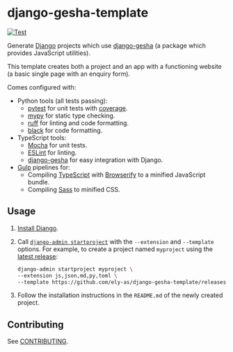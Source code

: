 # django-gesha-template

[![Test](https://github.com/ely-as/django-gesha-template/actions/workflows/test.yml/badge.svg?branch=main)](https://github.com/ely-as/django-gesha-template/actions/workflows/test.yml)

Generate [Django](https://www.djangoproject.com/) projects which use
[django-gesha](https://django-gesha.readthedocs.io) (a package which provides
JavaScript utilities).

This template creates both a project and an app with a functioning website (a basic
single page with an enquiry form).

Comes configured with:
- Python tools (all tests passing):
  - [pytest](https://docs.pytest.org) for unit tests with
    [coverage](https://coverage.readthedocs.io).
  - [mypy](https://mypy.readthedocs.io) for static type checking.
  - [ruff](https://beta.ruff.rs/docs/) for linting and code formatting.
  - [black](https://black.readthedocs.io) for code formatting.
- TypeScript tools:
  - [Mocha](https://mochajs.org/) for unit tests.
  - [ESLint](https://eslint.org/) for linting.
  - [django-gesha](https://django-gesha.readthedocs.io) for easy integration with
    Django.
- [Gulp](https://gulpjs.com/) pipelines for:
  - Compiling [TypeScript](https://www.typescriptlang.org/) with
    [Browserify](https://browserify.org/) to a minified JavaScript bundle.
  - Compiling [Sass](https://sass-lang.com/documentation/) to minified CSS.

## Usage

1. [Install Django](https://docs.djangoproject.com/en/stable/intro/install/).
2. Call
   [`django-admin startproject`](https://docs.djangoproject.com/en/stable/ref/django-admin/#startproject)
   with the `--extension` and `--template` options. For example, to create a project
   named `myproject` using the
   [latest release](https://github.com/ely-as/django-gesha-template/releases):

   ```sh
   django-admin startproject myproject \
   --extension js,json,md,py,toml \
   --template https://github.com/ely-as/django-gesha-template/releases/download/v0.1a4/django-gesha-template.zip
   ```

3. Follow the installation instructions in the `README.md` of the newly created project.

## Contributing

See [CONTRIBUTING](CONTRIBUTING.md).
